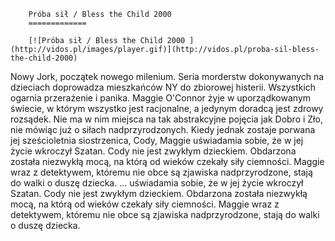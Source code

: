 
        Próba sił / Bless the Child 2000 
        =============
        
        [![Próba sił / Bless the Child 2000 ](http://vidos.pl/images/player.gif)](http://vidos.pl/proba-sil-bless-the-child-2000)
        
        
 Nowy Jork, początek nowego milenium. Seria morderstw dokonywanych na dzieciach doprowadza mieszkańców NY do zbiorowej histerii. Wszystkich ogarnia przerażenie i panika. Maggie O'Connor żyje w uporządkowanym świecie, w którym wszystko jest racjonalne, a jedynym doradcą jest zdrowy rozsądek. Nie ma w nim miejsca na tak abstrakcyjne pojęcia jak Dobro i Zło, nie mówiąc już o siłach nadprzyrodzonych. Kiedy jednak zostaje porwana jej sześcioletnia siostrzenica, Cody, Maggie uświadamia sobie, że w jej życie wkroczył Szatan. Cody nie jest zwykłym dzieckiem. Obdarzona została niezwykłą mocą, na którą od wieków czekały siły ciemności. Maggie wraz z detektywem, któremu nie obce są zjawiska nadprzyrodzone, stają do walki o duszę dziecka.  ... uświadamia sobie, że w jej życie wkroczył Szatan. Cody nie jest zwykłym dzieckiem. Obdarzona została niezwykłą mocą, na którą od wieków czekały siły ciemności. Maggie wraz z detektywem, któremu nie obce są zjawiska nadprzyrodzone, stają do walki o duszę dziecka.
    